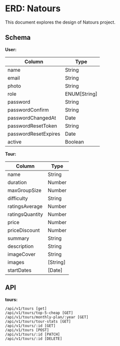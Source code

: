 # ERD: Natours

This document explores the design of Natours project.

## Schema

**User:**

| **Column**           | **Type**     |
| -------------------- | ------------ |
| name                 | String       |
| email                | String       |
| photo                | String       |
| role                 | ENUM[String] |
| password             | String       |
| passwordConfirm      | String       |
| passwordChangedAt    | Date         |
| passwordResetToken   | String       |
| passwordResetExpires | Date         |
| active               | Boolean      |

**Tour:**

| **Column**      | **Type** |
| --------------- | -------- |
| name            | String   |
| duration        | Number   |
| maxGroupSize    | Number   |
| difficulty      | String   |
| ratingsAverage  | Number   |
| ratingsQuantity | Number   |
| price           | Number   |
| priceDiscount   | Number   |
| summary         | String   |
| description     | String   |
| imageCover      | String   |
| images          | [String] |
| startDates      | [Date]   |

## API

**tours:**

```
/api/v1/tours [get]
/api/v1/tours/top-5-cheap [GET]
/api/v1/tours/monthly-plan/:year [GET]
/api/v1/tours/tour-stats [GET]
/api/v1/tours/:id [GET]
/api/v1/tours [POST]
/api/v1/tours/:id [PATCH]
/api/v1/tours/:id [DELETE]
```
